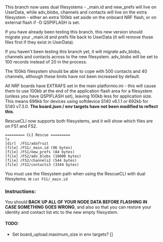 This branch now uses dual filesystems - _main.id and new_prefs will live on UserData, while adv_blobs, channels and contacts will live on the extra filesystem - either an extra 100kb set aside on the onboard NRF flash, or on external flash if -D QSPIFLASH is set.

If you have already been testing this branch, this new version should migrate your _main.id and prefs file back to UserData (it will remove those files first if they exist in UserData).

If you haven't been testing this branch yet, it will migrate adv_blobs, channels and contacts across to the new filesystem. adv_blobs will be set to 100 records instead of 20 in the process.

The 100kb filesystem should be able to cope with 500 contacts and 40 channels, although these limits have not been increased by default.

All NRF boards have EXTRAFS set in the main platformio.ini - this will cause them to use 100kb at the end of the application flash area for a filesystem (unless you have QSPIFLASH set), leaving 100kb less for application size. This means 696kb for devices using softdevice S140 v6.1.1 or 692kb for S140 v7.3.0. **The board.json / env targets have not been modified to reflect this**.

RescueCLI now supports both filesystems, and it will show which files are on FS1 and FS2.
```
========= CLI Rescue =========
ls
[dir]  /FS1/adafruit
[file] /FS1/_main.id (96 bytes)
[file] /FS1/new_prefs (84 bytes)
[file] /FS2/adv_blobs (18000 bytes)
[file] /FS2/channels2 (544 bytes)
[file] /FS2/contacts3 (3344 bytes)
```
You must use the filesystem path when using the RescueCLI with dual filesytems. ie ```cat FS1/_main.id```


### Instructions:
You should **BACK UP ALL OF YOUR NODE DATA BEFORE FLASHING IN CASE SOMETHING GOES WRONG**, and also so that you can restore your identity and contact list etc to the new empty filesystem.

#### TODO:
- Set board_upload.maximum_size in env targets?  []